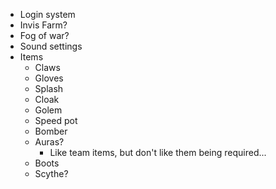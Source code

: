 - Login system
- Invis Farm?
- Fog of war?
- Sound settings
- Items
  - Claws
  - Gloves
  - Splash
  - Cloak
  - Golem
  - Speed pot
  - Bomber
  - Auras?
    - Like team items, but don't like them being required...
  - Boots
  - Scythe?
